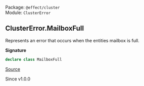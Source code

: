 Package: `@effect/cluster`<br />
Module: `ClusterError`<br />

## ClusterError.MailboxFull

Represents an error that occurs when the entities mailbox is full.

**Signature**

```ts
declare class MailboxFull
```

[Source](https://github.com/Effect-TS/effect/tree/main/packages/platform/src/ClusterError.ts#L175)

Since v1.0.0